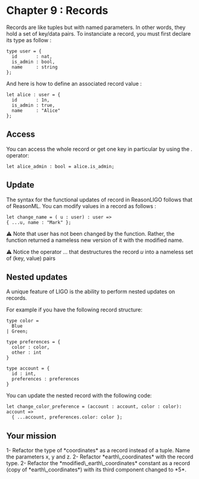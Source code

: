 # Chapter 9 : Records

<dialog character="pilot">Thanks for the coordinates captain but I'm not sure I understand which value corresponds to which coordinate. You mean x,y,z ? You may want to be more explicit.</dialog>

Records are like tuples but with named parameters. In other words, they hold a set of key/data pairs. To instanciate a record, you must first declare its type as follow :

```
type user = {
  id       : nat,
  is_admin : bool,
  name     : string
};
```

And here is how to define an associated record value :

```
let alice : user = {
  id       : 1n,
  is_admin : true,
  name     : "Alice"
};
```

## Access

You can access the whole record or get one key in particular by using the _._ operator:

```
let alice_admin : bool = alice.is_admin;
```

## Update


The syntax for the functional updates of record in ReasonLIGO follows that of ReasonML. You can modify values in a record as follows :

```
let change_name = ( u : user) : user =>
{ ...u, name : "Mark" };
```

⚠️ Note that user has not been changed by the function. Rather, the function returned a nameless new version of it with the modified name.

⚠️ Notice the operator _..._ that destructures the record *u* into a nameless set of (key, value) pairs

## Nested updates

A unique feature of LIGO is the ability to perform nested updates on records.

For example if you have the following record structure:
```
type color =
  Blue
| Green;

type preferences = {
  color : color,
  other : int
}

type account = {
  id : int,
  preferences : preferences
}
```

You can update the nested record with the following code:

```
let change_color_preference = (account : account, color : color): account =>
  { ...account, preferences.color: color };
```

## Your mission

<!-- prettier-ignore -->1- Refactor the type of *coordinates* as a record instead of a tuple. Name the parameters x, y and z.

<!-- prettier-ignore -->2- Refactor *earth\_coordinates* with the record type.

<!-- prettier-ignore -->2- Refactor the *modified\_earth\_coordinates* constant as a record (copy of *earth\_coordinates*) with its third component changed to *5*.
